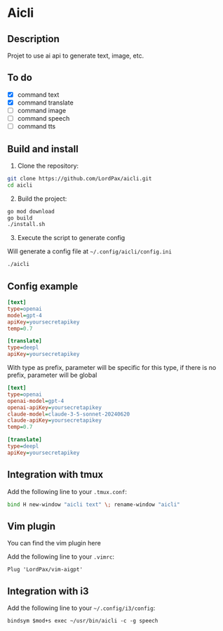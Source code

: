 # Aicli

## Description

Projet to use ai api to generate text, image, etc.

## To do

- [x] command text
- [x] command translate
- [ ] command image
- [ ] command speech
- [ ] command tts

## Build and install

1. Clone the repository:

```bash
git clone https://github.com/LordPax/aicli.git
cd aicli
```

2. Build the project:

```bash
go mod download
go build
./install.sh
```

3. Execute the script to generate config

Will generate a config file at `~/.config/aicli/config.ini`

```bash
./aicli
```

## Config example

```ini
[text]
type=openai
model=gpt-4
apiKey=yoursecretapikey
temp=0.7

[translate]
type=deepl
apiKey=yoursecretapikey
```

With type as prefix, parameter will be specific for this type, if there is no prefix, parameter will be global

```ini
[text]
type=openai
openai-model=gpt-4
openai-apiKey=yoursecretapikey
claude-model=claude-3-5-sonnet-20240620
claude-apiKey=yoursecretapikey
temp=0.7

[translate]
type=deepl
apiKey=yoursecretapikey
```

## Integration with tmux

Add the following line to your `.tmux.conf`:

```bash
bind H new-window "aicli text" \; rename-window "aicli"
```

## Vim plugin

You can find the vim plugin here

Add the following line to your `.vimrc`:

```vim
Plug 'LordPax/vim-aigpt'
```

## Integration with i3

Add the following line to your `~/.config/i3/config`:

```
bindsym $mod+s exec ~/usr/bin/aicli -c -g speech
```
